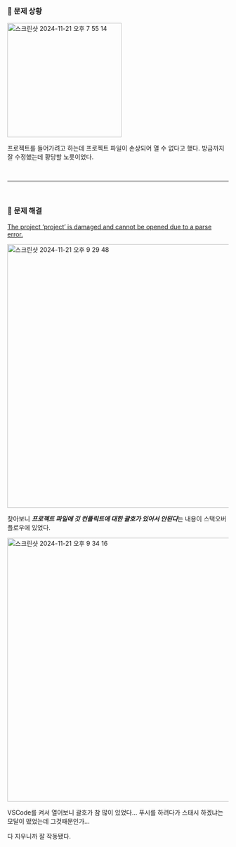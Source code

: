 ### 🚨 문제 상황
<img width="260" alt="스크린샷 2024-11-21 오후 7 55 14" src="https://github.com/user-attachments/assets/a283a6be-22ac-41d9-9b7b-893f1444c0cd">

프로젝트를 들어가려고 하는데 프로젝트 파일이 손상되어 열 수 없다고 했다. 방금까지 잘 수정했는데 황당할 노릇이었다.

</br>

---

</br>

### 👏 문제 해결
[The project ‘project’ is damaged and cannot be opened due to a parse error.](https://stackoverflow.com/questions/62561644/the-project-project-is-damaged-and-cannot-be-opened-due-to-a-parse-error-exam)

<img width="600" alt="스크린샷 2024-11-21 오후 9 29 48" src="https://github.com/user-attachments/assets/e156ab2e-63e7-44d8-901f-1f54ad06b777">

찾아보니 ***프로젝트 파일에 깃 컨플릭트에 대한 괄호가 있어서 안된다***는 내용이 스택오버플로우에 있었다.

<img width="600" alt="스크린샷 2024-11-21 오후 9 34 16" src="https://github.com/user-attachments/assets/c1c237e3-f7fc-479e-8b98-06e85bfd9315">

VSCode를 켜서 열어보니 괄호가 참 많이 있었다... 푸시를 하려다가 스태시 하겠냐는 모달이 떴었는데 그것때문인가...

다 지우니까 잘 작동됐다.

